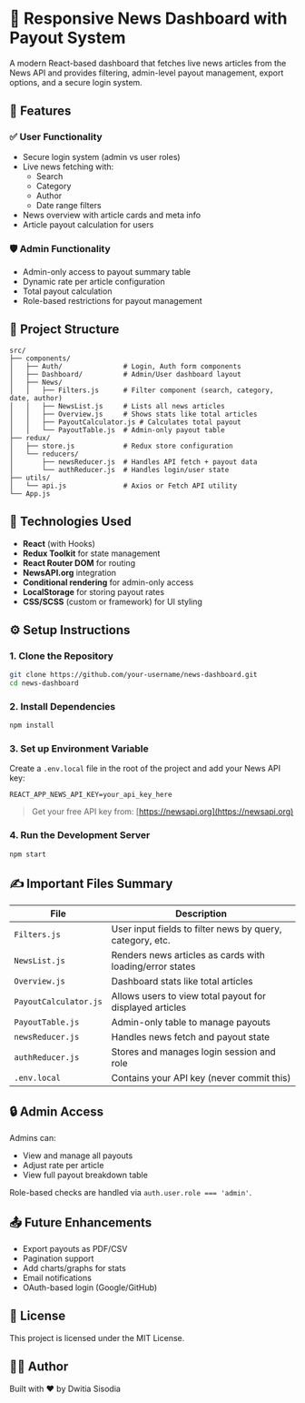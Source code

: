 # 📰 Responsive News Dashboard with Payout System

A modern React-based dashboard that fetches live news articles from the News API and provides filtering, admin-level payout management, export options, and a secure login system.

## 🚀 Features

### ✅ User Functionality

- Secure login system (admin vs user roles)
- Live news fetching with:
  - Search
  - Category
  - Author
  - Date range filters
- News overview with article cards and meta info
- Article payout calculation for users

### 🛡️ Admin Functionality

- Admin-only access to payout summary table
- Dynamic rate per article configuration
- Total payout calculation
- Role-based restrictions for payout management

## 📁 Project Structure

```
src/
├── components/
│   ├── Auth/               # Login, Auth form components
│   ├── Dashboard/          # Admin/User dashboard layout
│   ├── News/
│   │   ├── Filters.js      # Filter component (search, category, date, author)
│   │   ├── NewsList.js     # Lists all news articles
│   │   ├── Overview.js     # Shows stats like total articles
│   │   ├── PayoutCalculator.js # Calculates total payout
│   │   └── PayoutTable.js  # Admin-only payout table
├── redux/
│   ├── store.js            # Redux store configuration
│   └── reducers/
│       ├── newsReducer.js  # Handles API fetch + payout data
│       └── authReducer.js  # Handles login/user state
├── utils/
│   └── api.js              # Axios or Fetch API utility
└── App.js
```

## 🧠 Technologies Used

- **React** (with Hooks)
- **Redux Toolkit** for state management
- **React Router DOM** for routing
- **NewsAPI.org** integration
- **Conditional rendering** for admin-only access
- **LocalStorage** for storing payout rates
- **CSS/SCSS** (custom or framework) for UI styling

## ⚙️ Setup Instructions

### 1. Clone the Repository

```bash
git clone https://github.com/your-username/news-dashboard.git
cd news-dashboard
```

### 2. Install Dependencies

```bash
npm install
```

### 3. Set up Environment Variable

Create a `.env.local` file in the root of the project and add your News API key:

```
REACT_APP_NEWS_API_KEY=your_api_key_here
```

> Get your free API key from: [https://newsapi.org](https://newsapi.org)

### 4. Run the Development Server

```bash
npm start
```

## ✍️ Important Files Summary

| File                  | Description                                               |
| --------------------- | --------------------------------------------------------- |
| `Filters.js`          | User input fields to filter news by query, category, etc. |
| `NewsList.js`         | Renders news articles as cards with loading/error states  |
| `Overview.js`         | Dashboard stats like total articles                       |
| `PayoutCalculator.js` | Allows users to view total payout for displayed articles  |
| `PayoutTable.js`      | Admin-only table to manage payouts                        |
| `newsReducer.js`      | Handles news fetch and payout state                       |
| `authReducer.js`      | Stores and manages login session and role                 |
| `.env.local`          | Contains your API key (never commit this)                 |

## 🔒 Admin Access

Admins can:

- View and manage all payouts
- Adjust rate per article
- View full payout breakdown table

Role-based checks are handled via `auth.user.role === 'admin'`.

## 📤 Future Enhancements

- Export payouts as PDF/CSV
- Pagination support
- Add charts/graphs for stats
- Email notifications
- OAuth-based login (Google/GitHub)

## 📄 License

This project is licensed under the MIT License.

## 👨‍💻 Author

Built with ❤️ by Dwitia Sisodia
